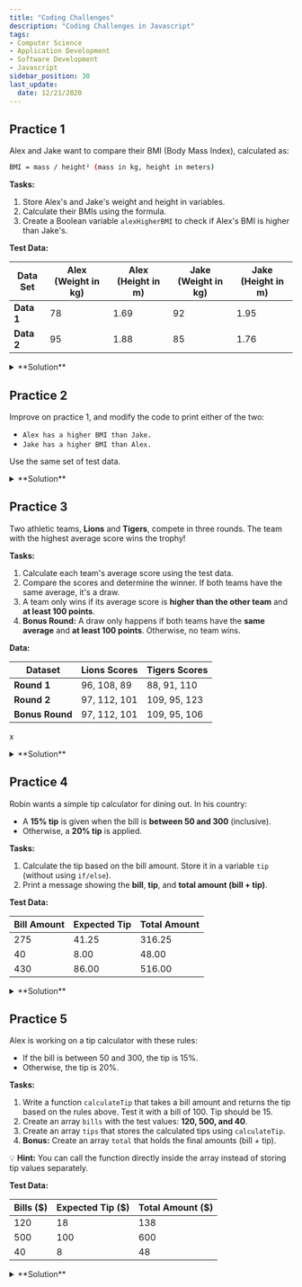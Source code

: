 ```yaml
---
title: "Coding Challenges"
description: "Coding Challenges in Javascript"
tags: 
- Computer Science
- Application Development
- Software Development
- Javascript
sidebar_position: 30
last_update:
  date: 12/21/2020
---
```


## Practice 1 

Alex and Jake want to compare their BMI (Body Mass Index), calculated as:  

```bash
BMI = mass / height² (mass in kg, height in meters)  
```

**Tasks:**  

1. Store Alex's and Jake's weight and height in variables.  
2. Calculate their BMIs using the formula.  
3. Create a Boolean variable `alexHigherBMI` to check if Alex's BMI is higher than Jake's.  

**Test Data:**  

| Data Set | Alex (Weight in kg) | Alex (Height in m) | Jake (Weight in kg) | Jake (Height in m) |
|----------|---------------------|---------------------|---------------------|---------------------|
| **Data 1** | 78                  | 1.69                | 92                  | 1.95                |
| **Data 2** | 95                  | 1.88                | 85                  | 1.76                |

<details>
  <summary> **Solution** </summary>

Using first test data:

```js
const dataAlex = { weight: 78, height: 1.69};
const dataJake = { weight: 92, height: 1.95};

function getBMI(weight, height) {
  return (weight / (height * height)).toFixed(2);
}

const bmiAlex = getBMI(dataAlex.weight, dataAlex.height)
const bmiJake = getBMI(dataJake.weight, dataJake.height)

console.log(`Alex has a BMI of ${bmiAlex}`);
console.log(`Jake has a BMI of ${bmiJake}`);

const alexHigherBMI = bmiAlex > bmiJake;
console.log(`Does Alex have a higher BMI than Jake? ${alexHigherBMI}`);
```

Output:

```js
Alex has a BMI of 27.31
Jake has a BMI of 24.19
Does Alex have a higher BMI than Jake? true
```

A simpler way to write this is:

```js
const massAlex = 78, massJake = 92;
const heightAlex = 1.69, heightJake = 1.95;

const BMIAlex = (massAlex / (heightAlex ** 2)).toFixed(2);
const BMIJake = (massJake / (heightJake ** 2)).toFixed(2);
const higherBMI = BMIAlex > BMIJake;

console.log(`Alex has a BMI of ${BMIAlex}`);
console.log(`Jake has a BMI of ${BMIJake}`);
console.log(`Does Alex have a higher BMI than Jake? ${higherBMI}`);
```

Output:

```js
Alex has a BMI of 27.31
Jake has a BMI of 24.19
Does Alex have a higher BMI than Jake? true
```

</details>


## Practice 2

Improve on practice 1, and modify the code to print either of the two:

- `Alex has a higher BMI than Jake.`
- `Jake has a higher BMI than Alex.`

Use the same set of test data.

<details>
  <summary> **Solution** </summary>

Using first test data:

```js
const dataAlex = { weight: 78, height: 1.69};
const dataJake = { weight: 92, height: 1.95};

function getBMI(weight, height) {
  return (weight / (height * height)).toFixed(2);
}

const bmiAlex = getBMI(dataAlex.weight, dataAlex.height)
const bmiJake = getBMI(dataJake.weight, dataJake.height)

console.log(`Alex has a BMI of ${bmiAlex}`);
console.log(`Jake has a BMI of ${bmiJake}`);

function finalBMI() {
  if ( bmiAlex > bmiJake) {
    console.log(`Alex has a higher BMI than Jake.`);
  } else {
    console.log(`Jake has a higher BMI than Alex.`);
  }
}

finalBMI();
```

Output:

```js
Alex has a BMI of 27.31
Jake has a BMI of 24.19
Alex has a higher BMI than Jake.
```

Another way to write this:

```js

const massAlex = 78, massJake = 92;
const heightAlex = 1.69, heightJake = 1.95;

const BMIAlex = (massAlex / (heightAlex ** 2)).toFixed(2);
const BMIJake = (massJake / (heightJake ** 2)).toFixed(2);
const higherBMI = BMIAlex > BMIJake;

function finalBMI() {
  if  (BMIAlex > BMIJake) {
    console.log(`Alex has a higher BMI than Jake.`);
  } else {
    console.log(`Jake has a higher BMI than Alex.`);
  }
}

console.log(`Alex has a BMI of ${BMIAlex}`);
console.log(`Jake has a BMI of ${BMIJake}`);

finalBMI();
```

Output:

```js
Alex has a BMI of 27.31
Jake has a BMI of 24.19
Alex has a higher BMI than Jake.
```

</details>


## Practice 3 

Two athletic teams, **Lions** and **Tigers**, compete in three rounds. The team with the highest average score wins the trophy!  

**Tasks:**  

1. Calculate each team's average score using the test data.  
2. Compare the scores and determine the winner. If both teams have the same average, it's a draw.  
3. A team only wins if its average score is **higher than the other team** and **at least 100 points**.  
4. **Bonus Round:** A draw only happens if both teams have the **same average** and **at least 100 points**. Otherwise, no team wins.  


**Data:**

| Dataset      | Lions Scores     | Tigers Scores    |
|--------------|------------------|-----------------|
| **Round 1**  | 96, 108, 89      | 88, 91, 110     |
| **Round 2**  | 97, 112, 101     | 109, 95, 123    |
| **Bonus Round**  | 97, 112, 101     | 109, 95, 106    |
x

<details>
  <summary> **Solution** </summary>

To start with, create the function the first set of scores from round 1.

```js
const getAve = (a, b, c) => (a + b + c)/3;
console.log(getAge(86, 108, 90))
```

Now compute for both teams:

```js
const scoreLions = getAve(96, 108, 89);
const scoreTigers = getAve(88, 91, 110);
console.log(scoreLions);                  // Output: 97.66666666666667   
console.log(scoreTigers);                 // Output: 96.33333333333333
```

To round off to two decimal points,

```js
console.log(scoreLions.toFixed(2));       // Output: 97.67  
console.log(scoreTigers.toFixed(2));      // Output: 96.33
```


**The ES6 way of computing average**

As of ES6, the shorter way of computing average:

```js
const average = array => array.reduce((a, b) => a + b) / array.length;
console.log(average([1,2,3,4,5])) 
```

Explanation:

In `reduce((a, b) => a + b)`, the function takes two parameters:  

- `a`: The accumulated sum (starts with the first element by default).  
- `b`: The current element being processed.  

Let's say we have an array:

```js
const mynumbers = [1, 3, 4, 8, 2];
```

If we want to get the average of the list:

```js
const getAverage => getAverage.reduce((a, b) => a + b) / mynumbers.length;
console.log(getAverage(mynumbers));
```

1. **First iteration** → `a = 1`, `b = 3` → `1 + 3 = 4`  
2. **Second iteration** → `a = 4`, `b = 4` → `4 + 4 = 8`  
3. **Third iteration** → `a = 8`, `b = 8` → `8 + 8 = 16`  
4. **Fourth iteration** → `a = 16`, `b = 2` → `16 + 2 = 18`  

Final sum = `18`.  

When divided by the array length (`5`), the average is:  

```js
18 / 5 = 3.6
```


**Going back to the challenge:**

- **Round 1:**

    ```js
    // average is (a + b + c)/number of itema
    // Below is the ES6 way
    const getAve = array => array.reduce((a, b) => a + b) / array.length;

    function checkWinner(scores1, scores2) {
      const aveLions = getAve(scores1).toFixed(2);
      const aveTigers = getAve(scores2).toFixed(2);
      console.log(`Average scores per team:`)
      console.log(`Lions: ${aveLions}\nTigers: ${aveTigers}\n`)

      if (aveLions > aveTigers && aveLions >= 100) {
        console.log(`Lions wins the trophy! 🏆`)
      } else if (aveLions < aveTigers && aveTigers >= 100) {
        console.log(`Tigers wins the trophy! 🏆`)
      } else {
        console.log(`It's a draw!`)
      }
    };

    console.log(`Round 1:`)
    checkWinner(round1Lions, round1Tigers);
    ```

    Output:

    ```js
    Average scores per team:
    Lions: 97.67
    Tigers: 96.33

    Lions wins the trophy! 🏆  
    ```

- **Round 2:**

    ```js
    console.log(`Round 2:`)
    checkWinner(round2Lions, round2Tigers);
    ```

    Output:

    ```js
    Lions average score: 103.33,
    Tigers average score: 109.00
      
    Tigers win the trophy! 🏆 
    ```

- **Bonus Round:**

    ```js
    const round1Lions = [96, 108, 89], 
          round2Lions = [97, 112, 101],
          round3Lions = [97, 112, 101],
          round1Tigers = [88, 91, 110],
          round2Tigers = [109, 95, 123],
          round3Tigers = [109, 95, 106];

    // average is (a + b + c)/number of itema
    // Below is the ES6 way
    const getAve = array => array.reduce((a, b) => a + b) / array.length;

    function checkWinner(scores1, scores2) {
      const aveLions = getAve(scores1).toFixed(2);
      const aveTigers = getAve(scores2).toFixed(2);
      console.log(`Average scores per team:`)
      console.log(`Lions: ${aveLions}\nTigers: ${aveTigers}\n`)

      if (aveLions > aveTigers && aveLions >= 100) {
        console.log(`Lions wins the trophy! 🏆`)
      } else if (aveLions < aveTigers && aveTigers >= 100) {
        console.log(`Tigers wins the trophy! 🏆`)
      } else if (aveLions === aveTigers && aveLions >= 100 && aveTigers >= 100) {
        console.log(`It's a draw! 🏆`)
      }else {
        console.log(`No winner!`)
      }
    };

    console.log(`Bonus Round:`)
    checkWinner(round3Lions, round3Tigers); 
    ```

    Output:

    ```js
    Bonus Round:
    Average scores per team:
    Lions: 103.33
    Tigers: 103.33

    It's a draw! 🏆 
    ```

</details>

## Practice 4 

Robin wants a simple tip calculator for dining out. In his country:  

- A **15% tip** is given when the bill is **between 50 and 300** (inclusive).  
- Otherwise, a **20% tip** is applied.  

**Tasks:**  

1. Calculate the tip based on the bill amount. Store it in a variable `tip` (without using `if/else`).  
2. Print a message showing the **bill**, **tip**, and **total amount (bill + tip)**.  

**Test Data:**  

| Bill Amount | Expected Tip | Total Amount |
|-------------|--------------|--------------|
| 275         | 41.25        | 316.25       |
| 40          | 8.00         | 48.00        |
| 430         | 86.00        | 516.00       |  


<details>
  <summary> **Solution** </summary>

Uncomment the lines for the `const bill` to use each test data:

```js
const bill = 275;       // Uncomment to use 1st data
// const bill = 40;     // Uncomment to use 2nd data
// const bill = 430;    // Uncomment to use 3rd data

const tip = bill >= 50 && bill <= 300 ? bill * 0.15 : bill * 0.20;
const total =  bill + tip;
console.log(`Tip: ${tip}`);
console.log(`Total: ${total}`);
```

Output for test data 1:

```js
Bill: 430
Tip: 86
Total: 516 
```

</details>


## Practice 5

Alex is working on a tip calculator with these rules:  
- If the bill is between 50 and 300, the tip is 15%.  
- Otherwise, the tip is 20%.  

**Tasks:**  

1. Write a function `calculateTip` that takes a bill amount and returns the tip based on the rules above. Test it with a bill of 100. Tip should be 15.
2. Create an array `bills` with the test values: **120, 500, and 40**.  
3. Create an array `tips` that stores the calculated tips using `calculateTip`.  
4. **Bonus:** Create an array `total` that holds the final amounts (bill + tip).  

💡 **Hint:** You can call the function directly inside the array instead of storing tip values separately.

**Test Data:**  

| Bills ($)  | Expected Tip ($) | Total Amount ($) |  
|------------|----------------|----------------|  
| 120        | 18             | 138            |  
| 500        | 100            | 600            |  
| 40         | 8              | 48             |  



<details>
  <summary> **Solution** </summary>

```js
const bill = 100;                 // initial test data for the calculateTip

function calculateTip(bill) {
  return bill >= 50 && bill <= 300 ? bill * 0.15 : bill * 0.20;
};

console.log(calculateTip(bill));  // Output: 100


const bills = [120, 500, 40];
const tips = [];
const total = [];

for (const x of bills){
  const tip = calculateTip(x);
  tips.push(tip);
  total.push(x + tip);
};

console.log(tips);        // Output: [18, 100, 8]
console.log(total);       // Output: [138, 600, 48] 
```


</details>


